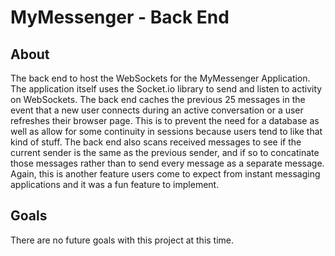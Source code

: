 # MyMessenger - Back End

## About

The back end to host the WebSockets for the MyMessenger Application. The application itself uses the Socket.io library to send and listen to activity on WebSockets. The back end caches the previous 25 messages in the event that a new user connects during an active conversation or a user refreshes their browser page. This is to prevent the need for a database as well as allow for some continuity in sessions because users tend to like that kind of stuff. The back end also scans received messages to see if the current sender is the same as the previous sender, and if so to concatinate those messages rather than to send every message as a separate message. Again, this is another feature users come to expect from instant messaging applications and it was a fun feature to implement.

## Goals

There are no future goals with this project at this time. 
